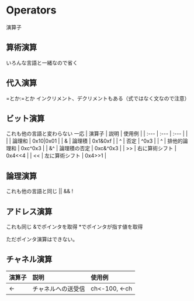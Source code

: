 # Operators

演算子

## 算術演算
いろんな言語と一緒なので省く

## 代入演算

=とか:=とか
インクリメント、デクリメントもある（式ではなく文なので注意）

## ビット演算

これも他の言語と変わらない
一応
| 演算子 | 説明 | 使用例 |
| :--- | :--- | :--- |
| \| | 論理和 | 0x10|0x01 |
| & | 論理積 | 0x1&0xf |
| ^ | 否定 | ^0x3 |
| ^ | 排他的論理和 | 0xc^0x3 |
| &^ | 論理積の否定 | 0xc&^0x3 |
| >> | 右に算術シフト | 0x4<<4 |
| << | 左に算術シフト | 0x4>>1 |

## 論理演算
これも他の言語と同じ
|| && !

## アドレス演算
これも同じ
&でポインタを取得
*でポインタが指す値を取得

ただポインタ演算はできない。

## チャネル演算

| 演算子 | 説明 | 使用例 |
| :--- | :--- | :--- |
| <- | チャネルへの送受信 | ch<-100, <-ch |

